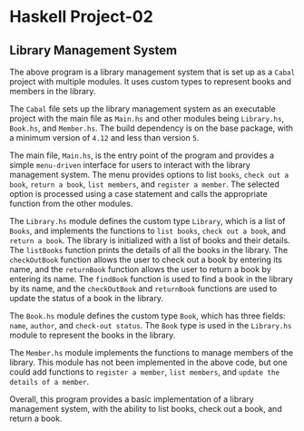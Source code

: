 # Haskell Project-02
## Library Management System

The above program is a library management system that is set up as a `Cabal` project with multiple modules. It uses custom types to represent books and members in the library.

The `Cabal` file sets up the library management system as an executable project with the main file as `Main.hs` and other modules being `Library.hs`, `Book.hs`, and `Member.hs`. The build dependency is on the base package, with a minimum version of `4.12` and less than version `5`.

The main file, `Main.hs`, is the entry point of the program and provides a simple `menu-driven` interface for users to interact with the library management system. The menu provides options to list `books`, `check out a book`, `return a book`, `list members`, and `register a member`. The selected option is processed using a case statement and calls the appropriate function from the other modules.

The `Library.hs` module defines the custom type `Library`, which is a list of `Books`, and implements the functions to `list books`, `check out a book`, and `return a book`. The library is initialized with a list of books and their details. The `listBooks` function prints the details of all the books in the library. The `checkOutBook` function allows the user to check out a book by entering its name, and the `returnBook` function allows the user to return a book by entering its name. The `findBook` function is used to find a book in the library by its name, and the `checkOutBook` and `returnBook` functions are used to update the status of a book in the library.

The `Book.hs` module defines the custom type `Book`, which has three fields: `name`, `author`, and `check-out status`. The `Book` type is used in the `Library.hs` module to represent the books in the library.

The `Member.hs` module implements the functions to manage members of the library. This module has not been implemented in the above code, but one could add functions to `register a member`, `list members`, and `update the details of a member`.

Overall, this program provides a basic implementation of a library management system, with the ability to list books, check out a book, and return a book. 

